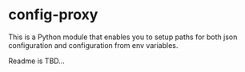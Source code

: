 # config-proxy

This is a Python module that enables you to setup paths for both json configuration and configuration from env variables.

Readme is TBD...
